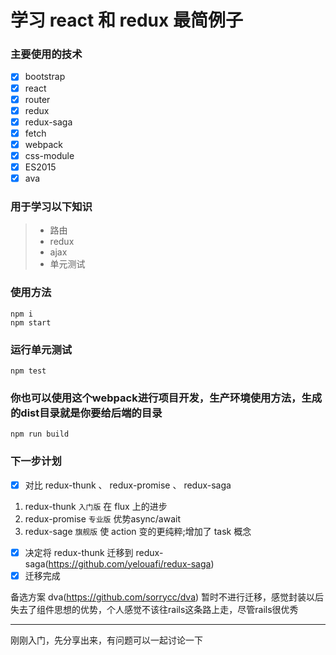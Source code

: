 # 学习 react 和 redux 最简例子

### 主要使用的技术
- [x] bootstrap
- [x] react
- [x] router
- [x] redux
- [x] redux-saga
- [x] fetch
- [x] webpack
- [x] css-module
- [x] ES2015
- [x] ava

### 用于学习以下知识
> * 路由
> * redux
> * ajax
> * 单元测试

### 使用方法
```
npm i
npm start
```

### 运行单元测试
```
npm test
```

### 你也可以使用这个webpack进行项目开发，生产环境使用方法，生成的dist目录就是你要给后端的目录
```
npm run build
```

### 下一步计划
- [x] 对比 redux-thunk 、 redux-promise 、 redux-saga
1. redux-thunk `入门版` 在 flux 上的进步
2. redux-promise `专业版` 优势async/await
3. redux-sage `旗舰版` 使 action 变的更纯粹;增加了 task 概念
- [x] 决定将 redux-thunk 迁移到 redux-saga(https://github.com/yelouafi/redux-saga)
- [x] 迁移完成

备选方案 dva(https://github.com/sorrycc/dva) 暂时不进行迁移，感觉封装以后失去了组件思想的优势，个人感觉不该往rails这条路上走，尽管rails很优秀

------
刚刚入门，先分享出来，有问题可以一起讨论一下